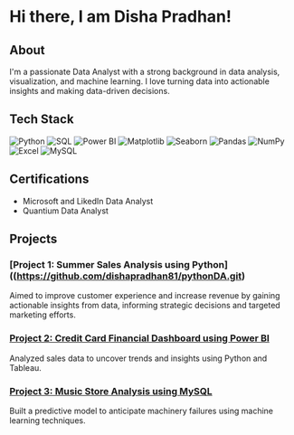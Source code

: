 # Hi there, I am Disha Pradhan!

## About
I'm a passionate Data Analyst with a strong background in data analysis, visualization, and machine learning. I love turning data into actionable insights and making data-driven decisions.


## Tech Stack


![Python](https://img.shields.io/badge/Python-3776AB?style=for-the-badge&logo=python&logoColor=white)
![SQL](https://img.shields.io/badge/SQL-4479A1?style=for-the-badge&logo=postgresql&logoColor=white)
![Power BI](https://img.shields.io/badge/Power%20BI-F2C811?style=for-the-badge&logo=power-bi&logoColor=black)
![Matplotlib](https://img.shields.io/badge/Matplotlib-0C4B33?style=for-the-badge&logo=matplotlib&logoColor=white)
![Seaborn](https://img.shields.io/badge/Seaborn-3776AB?style=for-the-badge&logo=python&logoColor=white)
![Pandas](https://img.shields.io/badge/Pandas-150458?style=for-the-badge&logo=pandas&logoColor=white)
![NumPy](https://img.shields.io/badge/NumPy-013243?style=for-the-badge&logo=numpy&logoColor=white)
![Excel](https://img.shields.io/badge/Excel-217346?style=for-the-badge&logo=microsoft-excel&logoColor=white)
![MySQL](https://img.shields.io/badge/MySQL-4479A1?style=for-the-badge&logo=mysql&logoColor=white)




## Certifications
- Microsoft and LikedIn Data Analyst
- Quantium Data Analyst



## Projects

### [Project 1: Summer Sales Analysis using Python]((https://github.com/dishapradhan81/pythonDA.git)
Aimed to improve customer experience and increase revenue by gaining actionable insights from data, informing strategic decisions and targeted marketing efforts.

### [Project 2: Credit Card Financial Dashboard using Power BI](https://github.com/dishapradhan81/credit_card_Power-BI.git)
Analyzed sales data to uncover trends and insights using Python and Tableau.

### [Project 3: Music Store Analysis using MySQL](https://github.com/dishapradhan81/predictive-maintenance)
Built a predictive model to anticipate machinery failures using machine learning techniques.
